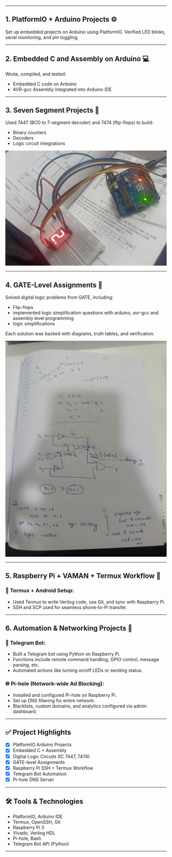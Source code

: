 
---

## 1. PlatformIO + Arduino Projects ⚙️

Set up embedded projects on Arduino using PlatformIO. Verified LED blinks, serial monitoring, and pin toggling.


---

## 2. Embedded C and Assembly on Arduino 💻

Wrote, compiled, and tested:
- Embedded C code on Arduino
- AVR-gcc Assembly integrated into Arduino IDE

---

## 3. Seven Segment Projects 🔢

Used 7447 (BCD to 7-segment decoder) and 7474 (flip-flops) to build:
- Binary counters
- Decoders
- Logic circuit integrations

![Seven Segment Output](sevensegment.png)

---


## 4. GATE-Level Assignments 📘

Solved digital logic problems from GATE, including:
- Flip-flops
- implemented logic simplification questions with arduino, avr-gcc and assembly level programming
- logic simplifications

Each solution was backed with diagrams, truth tables, and verification.

![GATE Problem](gatesolutions.jpg)


---

## 5. Raspberry Pi + VAMAN + Termux Workflow 🔁

### 📱 Termux + Android Setup:
- Used Termux to write Verilog code, use Git, and sync with Raspberry Pi.
- SSH and SCP used for seamless phone-to-Pi transfer.



---

## 6. Automation & Networking Projects 🔐

### 🤖 Telegram Bot:
- Built a Telegram bot using Python on Raspberry Pi.
- Functions include remote command handling, GPIO control, message parsing, etc.
- Automated actions like turning on/off LEDs or sending status.



### 🌐 Pi-hole (Network-wide Ad Blocking):
- Installed and configured Pi-hole on Raspberry Pi.
- Set up DNS filtering for entire network.
- Blacklists, custom domains, and analytics configured via admin dashboard.


---


## ✅ Project Highlights

- [x] PlatformIO Arduino Projects  
- [x] Embedded C + Assembly  
- [x] Digital Logic Circuits (IC 7447, 7474)   
- [x] GATE-level Assignments  
- [x] Raspberry Pi SSH + Termux Workflow  
- [x] Telegram Bot Automation  
- [x] Pi-hole DNS Server  

---

## 🛠 Tools & Technologies

- PlatformIO, Arduino IDE  
- Termux, OpenSSH, Git  
- Raspberry Pi 3  
- Vivado, Verilog HDL  
- Pi-hole, Bash  
- Telegram Bot API (Python)

---


